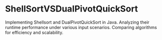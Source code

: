 # ShellSortVSDualPivotQuickSort
Implementing Shellsort and DualPivotQuickSort in Java. Analyzing their runtime performance under various input scenarios. Comparing algorithms for efficiency and scalability.
